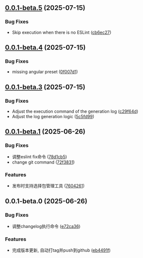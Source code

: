 ## [0.0.1-beta.5](https://github.com/hacxy/bump/compare/v0.0.1-beta.4...v0.0.1-beta.5) (2025-07-15)

### Bug Fixes

* Skip execution when there is no ESLint ([cb6ec27](https://github.com/hacxy/bump/commit/cb6ec27e0ce39d147bc4367f67863737a884fca6))

## [0.0.1-beta.4](https://github.com/hacxy/bump/compare/v0.0.1-beta.3...v0.0.1-beta.4) (2025-07-15)

### Bug Fixes

* missing angular preset ([0f007d1](https://github.com/hacxy/bump/commit/0f007d113f1480b24607da645550f483baf8c75d))

## [0.0.1-beta.3](https://github.com/hacxy/bump/compare/v0.0.1-beta.2...v0.0.1-beta.3) (2025-07-15)

### Bug Fixes

* Adjust the execution command of the generation log ([c29f64d](https://github.com/hacxy/bump/commit/c29f64d3604d292c0230c1b3265229727f714558))
* Adjust the log generation logic ([5c5fd99](https://github.com/hacxy/bump/commit/5c5fd994a983dc04079c55333f06c78745fd9669))

## [0.0.1-beta.1](https://github.com/hacxy/bump/compare/v0.0.1-beta.0...v0.0.1-beta.1) (2025-06-26)

### Bug Fixes

- 调整eslint fix命令 ([78d1cb5](https://github.com/hacxy/bump/commit/78d1cb5fa2ca5e8dab935b0354b1c51f40b8cb5d))
- change git command ([72f3831](https://github.com/hacxy/bump/commit/72f383183da42e0a29c0666c1031fada64828bb3))

### Features

- 发布时支持选择包管理工具 ([7604261](https://github.com/hacxy/bump/commit/7604261d83f25819e92ef7e4acf0bc0d3a49dc8a))

## 0.0.1-beta.0 (2025-06-26)

### Bug Fixes

- 调整changelog执行命令 ([e72ca36](https://github.com/hacxy/bump/commit/e72ca3640532b6b96bac519a7ee16c62144c0612))

### Features

- 完成版本更新, 自动打tag并push到github ([eb4491f](https://github.com/hacxy/bump/commit/eb4491fcd03eb674619cdf4e5bd4cd539e15edd7))
